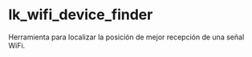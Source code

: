 # lk_wifi_device_finder
Herramienta para localizar la posición de mejor recepción de una señal WiFi.
